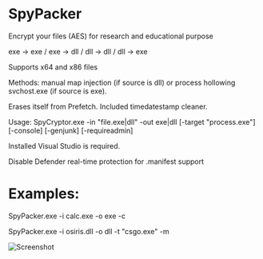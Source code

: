 # SpyPacker

Encrypt your files (AES) for research and educational purpose

exe -> exe / exe -> dll / dll -> dll / dll -> exe

Supports x64 and x86 files

Methods: manual map injection (if source is dll) or process hollowing svchost.exe (if source is exe). 

Erases itself from Prefetch. Included timedatestamp cleaner.

Usage: SpyCryptor.exe -in \"file.exe|dll\" -out exe|dll [-target \"process.exe\"] [-console] [-genjunk] [-requireadmin]

Installed Visual Studio is required. 

Disable Defender real-time protection for .manifest support

# Examples:
SpyPacker.exe -i calc.exe -o exe -c

SpyPacker.exe -i osiris.dll -o dll -t "csgo.exe" -m

![Screenshot](https://i.imgur.com/lobWIGn.png)

